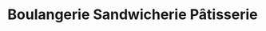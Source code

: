 ---
title: "Boulangerie Sandwicherie Pâtisserie"
url: /paris/boulangerie-sandwicherie-patisserie/
shop: boulangerie
---